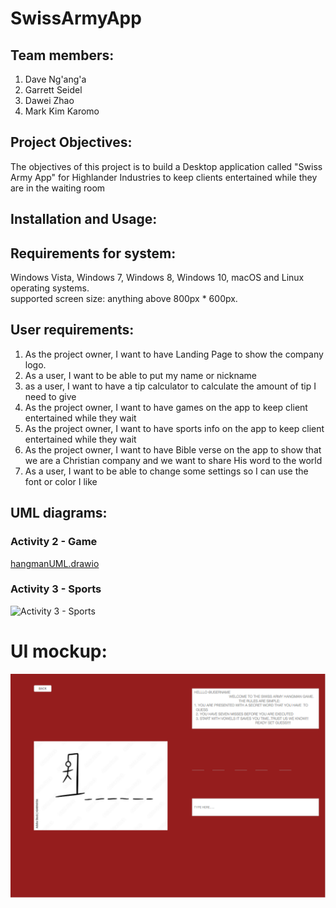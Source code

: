 # SwissArmyApp

## Team members:

  1. Dave	Ng'ang'a <br />
  2. Garrett	Seidel <br />
  3. Dawei	Zhao <br />
  4. Mark Kim	Karomo <br />

## Project Objectives:
The objectives of this project is to build a Desktop application called "Swiss Army App" for Highlander Industries to keep clients entertained while they are in the waiting room 

## Installation and Usage:

## Requirements for system:
Windows Vista, Windows 7, Windows 8, Windows 10, macOS and Linux operating systems. <br />
supported screen size: anything above 800px * 600px.  <br />

## User requirements:

1. As the project owner, I want to have Landing Page to show the company logo.
2. As a user, I want to be able to put my name or nickname 
3. as a user, I want to have a tip calculator to calculate the amount of tip I need to give
4. As the project owner, I want to have games on the app to keep client entertained while they wait
5. As the project owner, I want to have sports info on the app to keep client entertained while they wait
6. As the project owner, I want to have Bible verse on the app to show that we are a Christian company and we want to share His word to the world
7. As a user, I want to be able to change some settings so I can use the font or color I like

## UML diagrams:

### Activity 2 - Game
[hangmanUML.drawio](SwissArmyApp%2Fsrc%2Fmain%2Fresources%2Fcom%2Fexample%2Fswissarmyapp%2FhangmanUML.drawio)

### Activity 3 - Sports
![Activity 3 - Sports](https://user-images.githubusercontent.com/44644848/229956059-6ead169e-1d72-4003-a6f9-aba3cf323e06.png)

# UI mockup:
![HangmanUI.png](SwissArmyApp%2Fsrc%2Fmain%2Fresources%2Fcom%2Fexample%2Fswissarmyapp%2FHangmanUI.png)
